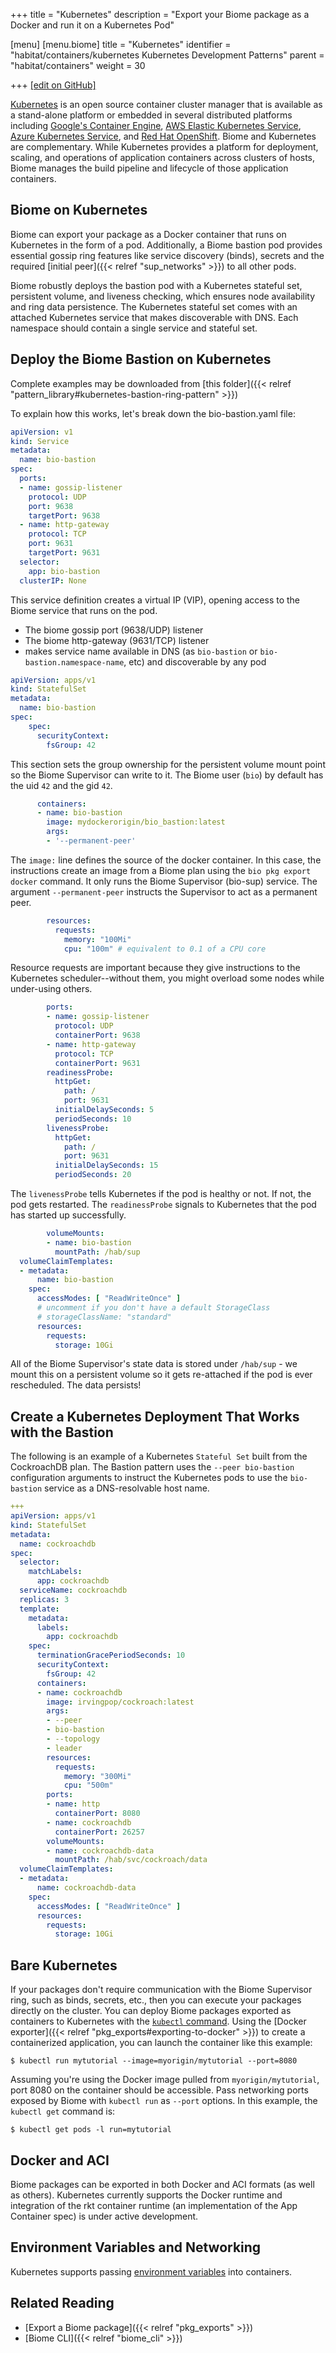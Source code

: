 +++
title = "Kubernetes"
description = "Export your Biome package as a Docker and run it on a Kubernetes Pod"

[menu]
  [menu.biome]
    title = "Kubernetes"
    identifier = "habitat/containers/kubernetes Kubernetes Development Patterns"
    parent = "habitat/containers"
    weight = 30

+++
[\[edit on GitHub\]](https://github.com/habitat-sh/habitat/blob/master/components/docs-chef-io/content/habitat/kubernetes.md)

[Kubernetes](https://kubernetes.io/) is an open source container cluster manager that is available as a stand-alone platform or embedded in several distributed platforms including [Google's Container Engine](https://cloud.google.com/container-engine/), [AWS Elastic Kubernetes Service](https://aws.amazon.com/eks/), [Azure Kubernetes Service](https://azure.microsoft.com/services/kubernetes-service/), and [Red Hat OpenShift](https://openshift.com/).
Biome and Kubernetes are complementary. While Kubernetes provides a platform for deployment, scaling, and operations of application containers across clusters of hosts, Biome manages the build pipeline and lifecycle of those application containers.

## Biome on Kubernetes

Biome can export your package as a Docker container that runs on Kubernetes in the form of a pod.
Additionally, a Biome bastion pod provides essential gossip ring features like service discovery (binds), secrets and the required [initial peer]({{< relref "sup_networks" >}}) to all other pods.

Biome robustly deploys the bastion pod with a Kubernetes stateful set, persistent volume, and liveness checking, which ensures node availability and ring data persistence. The Kubernetes stateful set comes with an attached Kubernetes service that makes discoverable with DNS. Each namespace should contain a single service and stateful set.

## Deploy the Biome Bastion on Kubernetes

Complete examples may be downloaded from [this folder]({{< relref "pattern_library#kubernetes-bastion-ring-pattern" >}})

To explain how this works, let's break down the bio-bastion.yaml file:

```yaml
apiVersion: v1
kind: Service
metadata:
  name: bio-bastion
spec:
  ports:
  - name: gossip-listener
    protocol: UDP
    port: 9638
    targetPort: 9638
  - name: http-gateway
    protocol: TCP
    port: 9631
    targetPort: 9631
  selector:
    app: bio-bastion
  clusterIP: None
```

This service definition creates a virtual IP (VIP), opening access to the Biome service that runs on the pod.
- The biome gossip port (9638/UDP) listener
- The biome http-gateway (9631/TCP) listener
- makes service name available in DNS (as `bio-bastion` or `bio-bastion.namespace-name`, etc) and discoverable by any pod

```yaml
apiVersion: apps/v1
kind: StatefulSet
metadata:
  name: bio-bastion
spec:
    spec:
      securityContext:
        fsGroup: 42
```

This section sets the group ownership for the persistent volume mount point so the Biome Supervisor can write to it.  The Biome user (`bio`) by default has the uid `42` and the gid `42`.

```yaml
      containers:
      - name: bio-bastion
        image: mydockerorigin/bio_bastion:latest
        args:
        - '--permanent-peer'
```

The `image:` line defines the source of the docker container. In this case, the instructions create an image from a Biome plan using the `bio pkg export docker` command. It only runs the Biome Supervisor (bio-sup) service.
The argument `--permanent-peer` instructs the Supervisor to act as a permanent peer.

```yaml
        resources:
          requests:
            memory: "100Mi"
            cpu: "100m" # equivalent to 0.1 of a CPU core
```

Resource requests are important because they give instructions to the Kubernetes scheduler--without them, you might overload some nodes while under-using others.

```yaml
        ports:
        - name: gossip-listener
          protocol: UDP
          containerPort: 9638
        - name: http-gateway
          protocol: TCP
          containerPort: 9631
        readinessProbe:
          httpGet:
            path: /
            port: 9631
          initialDelaySeconds: 5
          periodSeconds: 10
        livenessProbe:
          httpGet:
            path: /
            port: 9631
          initialDelaySeconds: 15
          periodSeconds: 20
```

The `livenessProbe` tells Kubernetes if the pod is healthy or not.  If not, the pod gets restarted.
The `readinessProbe` signals to Kubernetes that the pod has started up successfully.

```yaml
        volumeMounts:
        - name: bio-bastion
          mountPath: /hab/sup
  volumeClaimTemplates:
  - metadata:
      name: bio-bastion
    spec:
      accessModes: [ "ReadWriteOnce" ]
      # uncomment if you don't have a default StorageClass
      # storageClassName: "standard"
      resources:
        requests:
          storage: 10Gi
```

All of the Biome Supervisor's state data is stored under `/hab/sup` - we mount this on a persistent volume so it gets re-attached if the pod is ever rescheduled. The data persists!

## Create a Kubernetes Deployment That Works with the Bastion

The following is an example of a Kubernetes `Stateful Set` built from the CockroachDB plan. The Bastion pattern uses the `--peer bio-bastion` configuration arguments to instruct the Kubernetes pods to use the `bio-bastion` service as a DNS-resolvable host name.

```yaml
+++
apiVersion: apps/v1
kind: StatefulSet
metadata:
  name: cockroachdb
spec:
  selector:
    matchLabels:
      app: cockroachdb
  serviceName: cockroachdb
  replicas: 3
  template:
    metadata:
      labels:
        app: cockroachdb
    spec:
      terminationGracePeriodSeconds: 10
      securityContext:
        fsGroup: 42
      containers:
      - name: cockroachdb
        image: irvingpop/cockroach:latest
        args:
        - --peer
        - bio-bastion
        - --topology
        - leader
        resources:
          requests:
            memory: "300Mi"
            cpu: "500m"
        ports:
        - name: http
          containerPort: 8080
        - name: cockroachdb
          containerPort: 26257
        volumeMounts:
        - name: cockroachdb-data
          mountPath: /hab/svc/cockroach/data
  volumeClaimTemplates:
  - metadata:
      name: cockroachdb-data
    spec:
      accessModes: [ "ReadWriteOnce" ]
      resources:
        requests:
          storage: 10Gi
```

## Bare Kubernetes

If your packages don't require communication with the Biome Supervisor ring, such as binds, secrets, etc., then you can execute your packages directly on the cluster. You can deploy Biome packages exported as containers to Kubernetes with the [`kubectl` command](http://kubernetes.io/docs/user-guide/pods/single-container/). Using the [Docker exporter]({{< relref "pkg_exports#exporting-to-docker" >}}) to create a containerized application, you can launch the container like this example:

```shell
$ kubectl run mytutorial --image=myorigin/mytutorial --port=8080
```

Assuming you're using the Docker image pulled from `myorigin/mytutorial`, port 8080 on the container should be accessible. Pass networking ports exposed by Biome with `kubectl run` as `--port` options. In this example, the `kubectl get` command is:

```shell
$ kubectl get pods -l run=mytutorial
```

## Docker and ACI

Biome packages can be exported in both Docker and ACI formats (as well as others). Kubernetes currently supports the Docker runtime and integration of the rkt container runtime (an implementation of the App Container spec) is under active development.

## Environment Variables and Networking

Kubernetes supports passing [environment variables](https://kubernetes.io/docs/user-guide/environment-guide/) into containers.

## Related Reading

* [Export a Biome package]({{< relref "pkg_exports" >}})
* [Biome CLI]({{< relref "biome_cli" >}})
